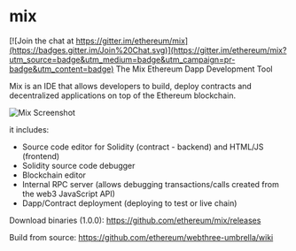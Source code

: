 # mix

[![Join the chat at https://gitter.im/ethereum/mix](https://badges.gitter.im/Join%20Chat.svg)](https://gitter.im/ethereum/mix?utm_source=badge&utm_medium=badge&utm_campaign=pr-badge&utm_content=badge)
The Mix Ethereum Dapp Development Tool

Mix is an IDE that allows developers to build, deploy contracts and decentralized applications on top of the Ethereum blockchain.

![Mix Screenshot](https://github.com/yann300/mix/blob/ReadMe/MixScreenshot.png?raw=true)

it includes:

  - Source code editor for Solidity (contract - backend) and HTML/JS (frontend)
  - Solidity source code debugger
  - Blockchain editor
  - Internal RPC server (allows debugging transactions/calls created from the web3 JavaScript API)
  - Dapp/Contract deployment (deploying to test or live chain)

Download binaries (1.0.0):
    https://github.com/ethereum/mix/releases
    
Build from source:
    https://github.com/ethereum/webthree-umbrella/wiki


